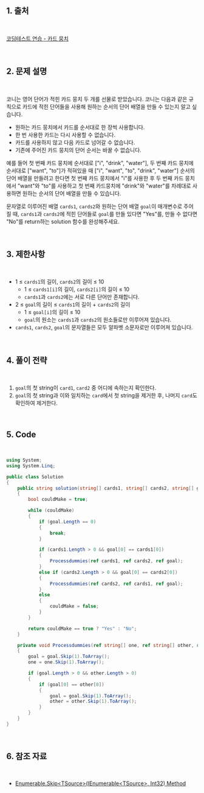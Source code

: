 ## 1. 출처

<br>

[코딩테스트 연습 - 카드 뭉치](https://school.programmers.co.kr/learn/courses/30/lessons/159994)

<br>

## 2. 문제 설명

<br>

코니는 영어 단어가 적힌 카드 뭉치 두 개를 선물로 받았습니다. 코니는 다음과 같은 규칙으로 카드에 적힌 단어들을 사용해 원하는 순서의 단어 배열을 만들 수 있는지 알고 싶습니다.

- 원하는 카드 뭉치에서 카드를 순서대로 한 장씩 사용합니다.
- 한 번 사용한 카드는 다시 사용할 수 없습니다.
- 카드를 사용하지 않고 다음 카드로 넘어갈 수 없습니다.
- 기존에 주어진 카드 뭉치의 단어 순서는 바꿀 수 없습니다.

예를 들어 첫 번째 카드 뭉치에 순서대로 ["i", "drink", "water"], 두 번째 카드 뭉치에 순서대로 ["want", "to"]가 적혀있을 때 ["i", "want", "to", "drink", "water"] 순서의 단어 배열을 만들려고 한다면 첫 번째 카드 뭉치에서 "i"를 사용한 후 두 번째 카드 뭉치에서 "want"와 "to"를 사용하고 첫 번째 카드뭉치에 "drink"와 "water"를 차례대로 사용하면 원하는 순서의 단어 배열을 만들 수 있습니다.

문자열로 이루어진 배열 `cards1`, `cards2`와 원하는 단어 배열 `goal`이 매개변수로 주어질 때, `cards1`과 `cards2`에 적힌 단어들로 `goal`를 만들 있다면 "Yes"를, 만들 수 없다면 "No"를 return하는 solution 함수를 완성해주세요.

<br>

## 3. 제한사항

<br>

- 1 ≤ `cards1`의 길이, `cards2`의 길이 ≤ 10
    - 1 ≤ `cards1[i]`의 길이, `cards2[i]`의 길이 ≤ 10
    - `cards1`과 `cards2`에는 서로 다른 단어만 존재합니다.
- 2 ≤ `goal`의 길이 ≤ `cards1`의 길이 + `cards2`의 길이
    - 1 ≤ `goal[i]`의 길이 ≤ 10
    - `goal`의 원소는 `cards1`과 `cards2`의 원소들로만 이루어져 있습니다.
- `cards1`, `cards2`, `goal`의 문자열들은 모두 알파벳 소문자로만 이루어져 있습니다.

<br>

## 4. 풀이 전략

<br>
 
1. `goal`의 첫 string이 `card1`, `card2` 중 어디에 속하는지 확인한다.
2. `goal`의 첫 string과 이와 일치하는 `card`에서 첫 string을 제거한 후, 나머지 `card`도 확인하여 제거한다.

<br>

## 5. Code

<br>

```cs
using System;
using System.Linq;

public class Solution
{
    public string solution(string[] cards1, string[] cards2, string[] goal)
    {
        bool couldMake = true;

        while (couldMake)
        {
            if (goal.Length == 0)
            {
                break;
            }

            if (cards1.Length > 0 && goal[0] == cards1[0])
            {
                Processdummies(ref cards1, ref cards2, ref goal);
            }
            else if (cards2.Length > 0 && goal[0] == cards2[0])
            {
                Processdummies(ref cards2, ref cards1, ref goal);
            }
            else
            {
                couldMake = false;
            }
        }

        return couldMake == true ? "Yes" : "No";
    }

    private void Processdummies(ref string[] one, ref string[] other, ref string[] goal)
    {
        goal = goal.Skip(1).ToArray();
        one = one.Skip(1).ToArray();

        if (goal.Length > 0 && other.Length > 0)
        {
            if (goal[0] == other[0])
            {
                goal = goal.Skip(1).ToArray();
                other = other.Skip(1).ToArray();
            }
        }
    }
}
```

<br>

## 6. 참조 자료

<br>

- [Enumerable.Skip\<TSource>(IEnumerable\<TSource>, Int32) Method](https://learn.microsoft.com/en-us/dotnet/api/system.linq.enumerable.skip?view=net-8.0)
